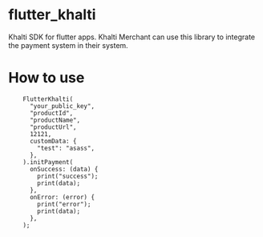 # flutter_khalti

Khalti SDK for flutter apps. Khalti Merchant can use this library to integrate the payment system in their system.


# How to use

```
    FlutterKhalti(
      "your_public_key",
      "productId",
      "productName",
      "productUrl",
      12121,
      customData: {
        "test": "asass",
      },
    ).initPayment(
      onSuccess: (data) {
        print("success");
        print(data);
      },
      onError: (error) {
        print("error");
        print(data); 
      },
    );
```